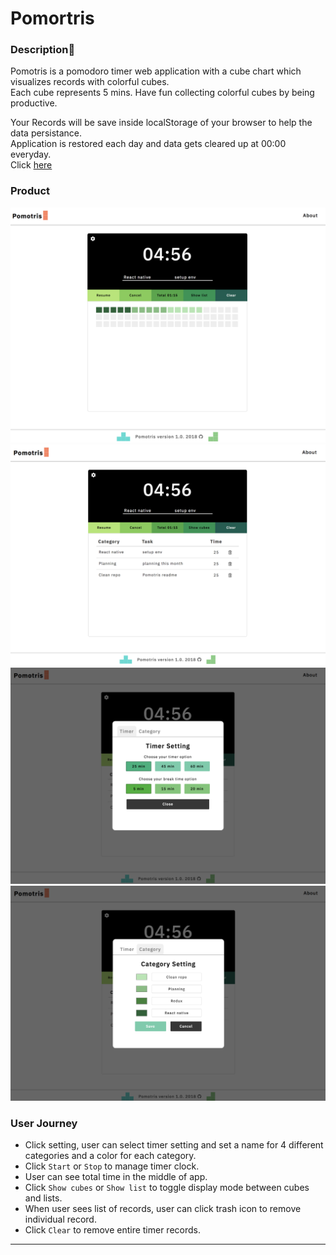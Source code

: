 # Pomortris

### Description:page_facing_up:

Pomotris is a pomodoro timer web application with a cube chart which visualizes records with colorful cubes.  
Each cube represents 5 mins. Have fun collecting colorful cubes by being productive.

Your Records will be save inside localStorage of your browser to help the data persistance.  
Application is restored each day and data gets cleared up at 00:00 everyday.  
Click [here](https://pomotris.surge.sh)

### Product

<img src="img/product0.png" width="550" display="inline">
<img src="img/product1.png" width="550" display="inline">
<img src="img/product2.png" width="550" display="inline">
<img src="img/product3.png" width="550" display="inline">

### User Journey

* Click setting, user can select timer setting and set a name for 4 different categories and a color for each category.
* Click `Start` or `Stop` to manage timer clock.
* User can see total time in the middle of app.
* Click `Show cubes` or `Show list` to toggle display mode between cubes and lists.
* When user sees list of records, user can click trash icon to remove individual record.
* Click `Clear` to remove entire timer records.

---
